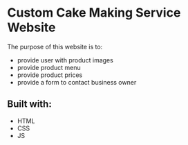# Custom Cake Making Service Website

The purpose of this website is to:

* provide user with product images
* provide product menu
* provide product prices
* provide a form to contact business owner

## Built with:

* HTML
* CSS
* JS